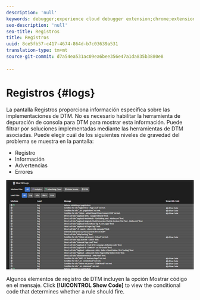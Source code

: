 ```yaml
---
description: 'null'
keywords: debugger;experience cloud debugger extension;chrome;extension;logs
seo-description: 'null'
seo-title: Registros
title: Registros
uuid: 8ce5fb57-c417-4674-864d-b7c03639a531
translation-type: tm+mt
source-git-commit: d7a54ea531ac09ea6bee356e47a1da835b3880e8

---
```



# Registros {#logs}

La pantalla Registros proporciona información específica sobre las implementaciones de DTM. No es necesario habilitar la herramienta de depuración de consola para DTM para mostrar esta información. Puede filtrar por soluciones implementadas mediante las herramientas de DTM asociadas. Puede elegir cuál de los siguientes niveles de gravedad del problema se muestra en la pantalla:

* Registro
* Información
* Advertencias
* Errores

![](assets/logs.jpg)

Algunos elementos de registro de DTM incluyen la opción Mostrar código en el mensaje. Click **[!UICONTROL Show Code]** to view the conditional code that determines whether a rule should fire.
